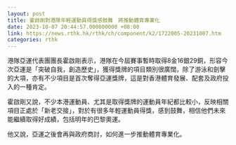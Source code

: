 ```yaml
---
layout: post
title: 霍啟剛對港隊年輕運動員得獎感鼓舞　將推動體育專業化
date: 2023-10-07 20:44:57.000000000 +08:00
link: https://news.rthk.hk/rthk/ch/component/k2/1722005-20231007.htm
categories: rthk
---
```


港隊亞運代表團團長霍啟剛表示，港隊在今屆賽事暫時取得8金16銀29銅，形容今次亞運是「突破自我，創造歷史」，獲得獎牌的項目類別很廣闊，除了游泳和劍擊的大項，亦有不少項目是首次奪得亞運獎牌，這是對香港體育發展、配套及政府投入的一種肯定。

霍啟剛又說，不少本港運動員、尤其是取得獎牌的運動員年紀都比較小，反映相關項目正處於「新老交接」，對於有很多年輕運動員得獎，感到鼓舞，相信他們未來能繼續取得好成績，包括明年的巴黎奧運。

他又說，亞運之後會再與政府商討，如何進一步推動體育專業化。
